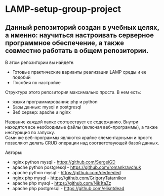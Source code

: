 # LAMP-setup-group-project

## Данный репозиторий создан в учебных целях, а именно: научиться настроивать серверное программное обеспечение, а также совместно работать в общем репозитории.

В этом репозитории вы найдете:
- Готовые практические варианты реализации LAMP среды и ее подобий
- Пособия по настройке 

Структура этого репозитория максимально проста. В нем есть:
- языки программирования: php и python
- Базы данных: mysql и postgresql
- Веб сервер: apache и nginx

Название каждой папке соотвествует ее содержанию. Внутри находятся все необходимые файлы (включая веб-программы), а также инстуркция по запуску. </br>
Сами же веб-программы являются крайне элементарными и просто позволяют делать CRUD операции над соответствующей базой данных. </br>

Авторы:
* nginx python mysql - https://github.com/SergeiGD
* apache python postgresql - https://github.com/romankravchuk
* apache python mysql - https://github.com/dedneded
* nginx php mysql - https://github.com/GrigoryTatarnikov
* apache php mysql - https://github.com/Nik1taZz
* apache php postgresql - https://github.com/elisntdead
